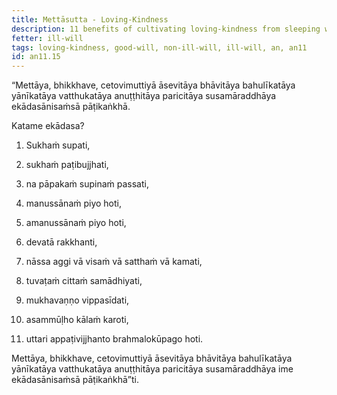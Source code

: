 ```yaml
---
title: Mettāsutta - Loving-Kindness
description: 11 benefits of cultivating loving-kindness from sleeping with ease to dying unconfused to going to the Brahma world.
fetter: ill-will
tags: loving-kindness, good-will, non-ill-will, ill-will, an, an11
id: an11.15
---
```


“Mettāya, bhikkhave, cetovimuttiyā āsevitāya bhāvitāya bahulīkatāya yānīkatāya vatthukatāya anuṭṭhitāya paricitāya susamāraddhāya ekādasānisaṁsā pāṭikaṅkhā.

Katame ekādasa?

1. Sukhaṁ supati,

2. sukhaṁ paṭibujjhati,

3. na pāpakaṁ supinaṁ passati,

4. manussānaṁ piyo hoti,

5. amanussānaṁ piyo hoti,

6. devatā rakkhanti,

7. nāssa aggi vā visaṁ vā satthaṁ vā kamati,

8. tuvaṭaṁ cittaṁ samādhiyati,

9. mukhavaṇṇo vippasīdati,

10. asammūḷho kālaṁ karoti,

11. uttari appaṭivijjhanto brahmalokūpago hoti.

Mettāya, bhikkhave, cetovimuttiyā āsevitāya bhāvitāya bahulīkatāya yānīkatāya vatthukatāya anuṭṭhitāya paricitāya susamāraddhāya ime ekādasānisaṁsā pāṭikaṅkhā”ti.